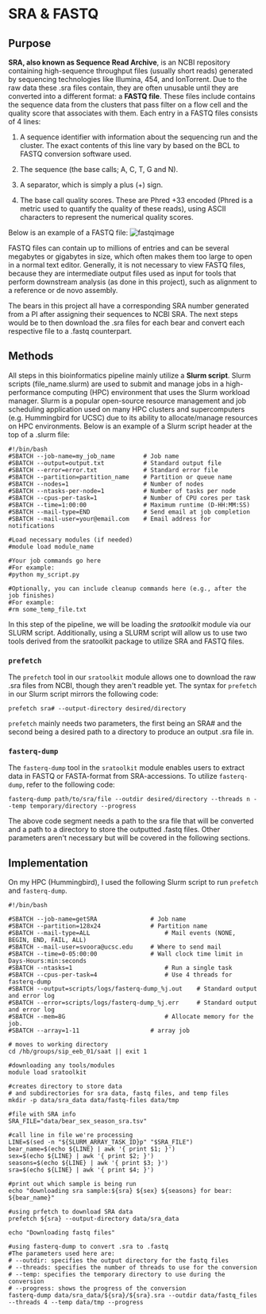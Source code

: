 # SRA & FASTQ

## Purpose
**SRA, also known as Sequence Read Archive**, is an NCBI repository containing high-sequence throughput files (usually short reads) generated by sequencing technologies like Illumina, 454, and IonTorrent. Due to the raw data these .sra files contain, they are often unusable until they are converted into a different format: a **FASTQ file**. These files include contains the sequence data from the clusters that pass filter on a flow cell and the quality score that associates with them. Each entry in a FASTQ files consists of 4 lines:

1. A sequence identifier with information about the sequencing run and the cluster. The exact contents of this line vary by based on the BCL to FASTQ conversion software used.

2. The sequence (the base calls; A, C, T, G and N).

3. A separator, which is simply a plus (+) sign.

4. The base call quality scores. These are Phred +33 encoded (Phred is a metric used to quantify the quality of these reads), using ASCII characters to represent the numerical quality scores.

Below is an example of a FASTQ file:
![fastqimage](https://github.com/user-attachments/assets/d9b9091e-3e48-431c-8cb1-7d03efcaaeff)

FASTQ files can contain up to millions of entries and can be several megabytes or gigabytes in size, which often makes them too large to open in a normal text editor. Generally, it is not necessary to view FASTQ files, because they are intermediate output files used as input for tools that perform downstream analysis (as done in this project), such as alignment to a reference or de novo assembly.

The bears in this project all have a corresponding SRA number generated from a PI after assigning their sequences to NCBI SRA. The next steps would be to then download the .sra files for each bear and convert each respective file to a .fastq counterpart.

## Methods
All steps in this bioinformatics pipeline mainly utilize a **Slurm script**. Slurm scripts (file_name.slurm) are used to submit and manage jobs in a high-performance computing (HPC) environment that uses the Slurm workload manager. Slurm is a popular open-source resource management and job scheduling application used on many HPC clusters and supercomputers (e.g. Hummingbird for UCSC) due to its ability to allocate/manage resources on HPC environments.
Below is an example of a Slurm script header at the top of a .slurm file:
```
#!/bin/bash
#SBATCH --job-name=my_job_name        # Job name
#SBATCH --output=output.txt           # Standard output file
#SBATCH --error=error.txt             # Standard error file
#SBATCH --partition=partition_name    # Partition or queue name
#SBATCH --nodes=1                     # Number of nodes
#SBATCH --ntasks-per-node=1           # Number of tasks per node
#SBATCH --cpus-per-task=1             # Number of CPU cores per task
#SBATCH --time=1:00:00                # Maximum runtime (D-HH:MM:SS)
#SBATCH --mail-type=END               # Send email at job completion
#SBATCH --mail-user=your@email.com    # Email address for notifications

#Load necessary modules (if needed)
#module load module_name

#Your job commands go here
#For example:
#python my_script.py

#Optionally, you can include cleanup commands here (e.g., after the job finishes)
#For example:
#rm some_temp_file.txt
```

In this step of the pipeline, we will be loading the *sratoolkit* module via our SLURM script. Additionally, using a SLURM script will allow us to use two tools derived from the sratoolkit package to utilize SRA and FASTQ files.
### `prefetch`
The `prefetch` tool in our `sratoolkit` module allows one to download the raw .sra files from NCBI, though they aren't readble yet. The syntax for `prefetch` in our Slurm script mirrors the following code:
```
prefetch sra# --output-directory desired/directory
```
`prefetch` mainly needs two parameters, the first being an SRA#  and the second being a desired path to a directory to produce an output .sra file in.
### `fasterq-dump`
The `fasterq-dump` tool in the `sratoolkit` module enables users to extract data in FASTQ or FASTA-format from SRA-accessions. To utilize  `fasterq-dump`, refer to the following code:
```
fasterq-dump path/to/sra/file --outdir desired/directory --threads n --temp temporary/directory --progress
```
The above code segment needs a path to the sra file that will be converted and a path to a directory to store the outputted .fastq files. Other parameters aren't necessary but will be covered in the following sections.

## Implementation
On my HPC (Hummingbird), I used the following Slurm script to run `prefetch` and `fasterq-dump`.
```
#!/bin/bash

#SBATCH --job-name=getSRA    			# Job name
#SBATCH --partition=128x24				# Partition name
#SBATCH --mail-type=ALL               		# Mail events (NONE, BEGIN, END, FAIL, ALL)
#SBATCH --mail-user=svoora@ucsc.edu   	# Where to send mail
#SBATCH --time=0-05:00:00 				# Wall clock time limit in Days-Hours:min:seconds
#SBATCH --ntasks=1                    		# Run a single task
#SBATCH --cpus-per-task=4                  	# Use 4 threads for fasterq-dump
#SBATCH --output=scripts/logs/fasterq-dump_%j.out    # Standard output and error log
#SBATCH --error=scripts/logs/fasterq-dump_%j.err     # Standard output and error log
#SBATCH --mem=8G                    		# Allocate memory for the job.
#SBATCH --array=1-11					# array job

# moves to working directory
cd /hb/groups/sip_eeb_01/saat || exit 1

#downloading any tools/modules
module load sratoolkit

#creates directory to store data
# and subdirectories for sra data, fastq files, and temp files
mkdir -p data/sra_data data/fastq-files data/tmp

#file with SRA info
SRA_FILE="data/bear_sex_season_sra.tsv"

#call line in file we're processing
LINE=$(sed -n "${SLURM_ARRAY_TASK_ID}p" "$SRA_FILE")
bear_name=$(echo ${LINE} | awk '{ print $1; }')
sex=$(echo ${LINE} | awk '{ print $2; }')
seasons=$(echo ${LINE} | awk '{ print $3; }')
sra=$(echo ${LINE} | awk '{ print $4; }')

#print out which sample is being run
echo "downloading sra sample:${sra} ${sex} ${seasons} for bear: ${bear_name}"

#using prfetch to download SRA data
prefetch ${sra} --output-directory data/sra_data

echo "Downloading fastq files"

#using fasterq-dump to convert .sra to .fastq
#The parameters used here are:
# --outdir: specifies the output directory for the fastq files
# --threads: specifies the number of threads to use for the conversion
# --temp: specifies the temporary directory to use during the conversion
# --progress: shows the progress of the conversion
fasterq-dump data/sra_data/${sra}/${sra}.sra --outdir data/fastq_files --threads 4 --temp data/tmp --progress
```

